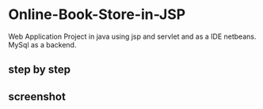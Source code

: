 # Online-Book-Store-in-JSP

Web Application Project in java using jsp and servlet and as a IDE netbeans. MySql as a backend. 

## step by step

## screenshot  

